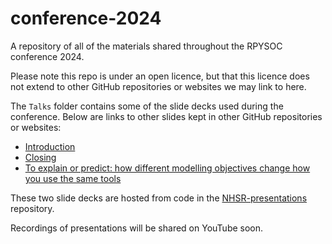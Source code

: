 
# conference-2024

A repository of all of the materials shared throughout the RPYSOC conference 2024.

Please note this repo is under an open licence, but that this licence does not extend to other GitHub repositories or websites we may link to here.

The `Talks` folder contains some of the slide decks used during the conference. Below are links to other slides kept in other GitHub repositories or websites:

- [Introduction](https://presentations.nhsrcommunity.com/20241121-rpysoc/intro-days.html#/section)
- [Closing](https://presentations.nhsrcommunity.com/20241121-rpysoc/closing-days.html#/section)
- [To explain or predict: how different modelling objectives change how you use the same tools](https://chrismainey.github.io/to_explain_or_predict/to_explain_or_predict)

These two slide decks are hosted from code in the [NHSR-presentations](https://github.com/nhs-r-community/NHSR-presentations) repository.

Recordings of presentations will be shared on YouTube soon.
